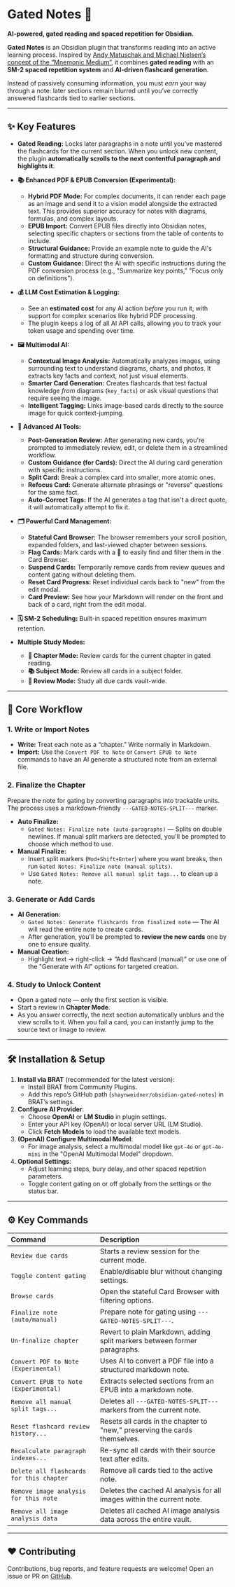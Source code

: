 # Gated Notes 🧠

**AI-powered, gated reading and spaced repetition for Obsidian.**

**Gated Notes** is an Obsidian plugin that transforms reading into an active learning process. Inspired by [Andy Matuschak and Michael Nielsen’s concept of the “Mnemonic Medium”](https://numinous.productions/ttft/#introducing-mnemonic-medium), it combines **gated reading** with an **SM-2 spaced repetition system** and **AI-driven flashcard generation**.

Instead of passively consuming information, you must _earn_ your way through a note: later sections remain blurred until you’ve correctly answered flashcards tied to earlier sections.

---

## ✨ Key Features

-   **Gated Reading:** Locks later paragraphs in a note until you’ve mastered the flashcards for the current section. When you unlock new content, the plugin **automatically scrolls to the next contentful paragraph and highlights it**.

-   **📚 Enhanced PDF & EPUB Conversion (Experimental):**
    -   **Hybrid PDF Mode:** For complex documents, it can render each page as an image and send it to a vision model alongside the extracted text. This provides superior accuracy for notes with diagrams, formulas, and complex layouts.
    -   **EPUB Import:** Convert EPUB files directly into Obsidian notes, selecting specific chapters or sections from the table of contents to include.
    -   **Structural Guidance:** Provide an example note to guide the AI's formatting and structure during conversion.
    -   **Custom Guidance:** Direct the AI with specific instructions during the PDF conversion process (e.g., "Summarize key points," "Focus only on definitions").

-   **💰 LLM Cost Estimation & Logging:**
    -   See an **estimated cost** for any AI action *before* you run it, with support for complex scenarios like hybrid PDF processing.
    -   The plugin keeps a log of all AI API calls, allowing you to track your token usage and spending over time.

-   **🖼️ Multimodal AI:**
    -   **Contextual Image Analysis:** Automatically analyzes images, using surrounding text to understand diagrams, charts, and photos. It extracts key facts and context, not just visual elements.
    -   **Smarter Card Generation:** Creates flashcards that test factual knowledge *from* diagrams (`key_facts`) or ask visual questions that require seeing the image.
    -   **Intelligent Tagging:** Links image-based cards directly to the source image for quick context-jumping.

-   **🤖 Advanced AI Tools:**
    -   **Post-Generation Review:** After generating new cards, you're prompted to immediately review, edit, or delete them in a streamlined workflow.
    -   **Custom Guidance (for Cards):** Direct the AI during card generation with specific instructions.
    -   **Split Card:** Break a complex card into smaller, more atomic ones.
    -   **Refocus Card:** Generate alternate phrasings or "reverse" questions for the same fact.
    -   **Auto-Correct Tags:** If the AI generates a tag that isn't a direct quote, it will automatically attempt to fix it.

-   **🗂️ Powerful Card Management:**
    -   **Stateful Card Browser:** The browser remembers your scroll position, expanded folders, and last-viewed chapter between sessions.
    -   **Flag Cards:** Mark cards with a 🚩 to easily find and filter them in the Card Browser.
    -   **Suspend Cards:** Temporarily remove cards from review queues and content gating without deleting them.
    -   **Reset Card Progress:** Reset individual cards back to "new" from the edit modal.
    -   **Card Preview:** See how your Markdown will render on the front and back of a card, right from the edit modal.

-   **🗓️ SM-2 Scheduling:** Built-in spaced repetition ensures maximum retention.

-   **Multiple Study Modes:**
    -   **🎯 Chapter Mode:** Review cards for the current chapter in gated reading.
    -   **📚 Subject Mode:** Review all cards in a subject folder.
    -   **🧠 Review Mode:** Study all due cards vault-wide.

---

## 🚀 Core Workflow

### 1. Write or Import Notes

-   **Write:** Treat each note as a “chapter.” Write normally in Markdown.
-   **Import:** Use the `Convert PDF to Note` or `Convert EPUB to Note` commands to have an AI generate a structured note from an external file.

### 2. Finalize the Chapter

Prepare the note for gating by converting paragraphs into trackable units. The process uses a markdown-friendly `---GATED-NOTES-SPLIT---` marker.

-   **Auto Finalize:**
    -   `Gated Notes: Finalize note (auto-paragraphs)` — Splits on double newlines. If manual split markers are detected, you'll be prompted to choose which method to use.
-   **Manual Finalize:**
    -   Insert split markers (`Mod+Shift+Enter`) where you want breaks, then run `Gated Notes: Finalize note (manual splits)`.
    -   Use `Gated Notes: Remove all manual split tags...` to clean up a note.

### 3. Generate or Add Cards

-   **AI Generation:**
    -   `Gated Notes: Generate flashcards from finalized note` — The AI will read the entire note to create cards.
    -   After generation, you'll be prompted to **review the new cards** one by one to ensure quality.
-   **Manual Creation:**
    -   Highlight text → right-click → “Add flashcard (manual)” or use one of the "Generate with AI" options for targeted creation.

### 4. Study to Unlock Content

-   Open a gated note — only the first section is visible.
-   Start a review in **Chapter Mode**.
-   As you answer correctly, the next section automatically unblurs and the view scrolls to it. When you fail a card, you can instantly jump to the source text or image to review.

---

## 🛠 Installation & Setup

1.  **Install via BRAT** (recommended for the latest version):
    -   Install BRAT from Community Plugins.
    -   Add this repo’s GitHub path (`shaynweidner/obsidian-gated-notes`) in BRAT’s settings.
2.  **Configure AI Provider**:
    -   Choose **OpenAI** or **LM Studio** in plugin settings.
    -   Enter your API key (OpenAI) or local server URL (LM Studio).
    -   Click **Fetch Models** to load the available text models.
3.  **(OpenAI) Configure Multimodal Model**:
    -   For image analysis, select a multimodal model like `gpt-4o` or `gpt-4o-mini` in the "OpenAI Multimodal Model" dropdown.
4.  **Optional Settings**:
    -   Adjust learning steps, bury delay, and other spaced repetition parameters.
    -   Toggle content gating on or off globally from the settings or the status bar.

---

## ⚙️ Key Commands

| Command                                                    | Description                                                                   |
| :--------------------------------------------------------- | :---------------------------------------------------------------------------- |
| `Review due cards`                                         | Starts a review session for the current mode.                                 |
| `Toggle content gating`                                    | Enable/disable blur without changing settings.                                |
| `Browse cards`                                             | Open the stateful Card Browser with filtering options.                        |
| `Finalize note (auto/manual)`                              | Prepare note for gating using `---GATED-NOTES-SPLIT---`.                      |
| `Un-finalize chapter`                                      | Revert to plain Markdown, adding split markers between former paragraphs.     |
| `Convert PDF to Note (Experimental)`                       | Uses AI to convert a PDF file into a structured markdown note.                |
| `Convert EPUB to Note (Experimental)`                      | Extracts selected sections from an EPUB into a markdown note.                 |
| `Remove all manual split tags...`                          | Deletes all `---GATED-NOTES-SPLIT---` markers from the current note.            |
| `Reset flashcard review history...`                        | Resets all cards in the chapter to "new," preserving the cards themselves.    |
| `Recalculate paragraph indexes...`                         | Re-sync all cards with their source text after edits.                         |
| `Delete all flashcards for this chapter`                   | Remove all cards tied to the active note.                                     |
| `Remove image analysis for this note`                      | Deletes the cached AI analysis for all images within the current note.        |
| `Remove all image analysis data`                           | Deletes all cached AI image analysis data across the entire vault.            |

---

## ❤️ Contributing

Contributions, bug reports, and feature requests are welcome!
Open an issue or PR on [GitHub](https://github.com/shaynweidner/obsidian-gated-notes).
